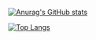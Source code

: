[![Anurag's GitHub stats](https://github-readme-stats.vercel.app/api?username=Wenzhi-Ding)](https://github.com/anuraghazra/github-readme-stats)

[![Top Langs](https://github-readme-stats.vercel.app/api/top-langs/?username=Wenzhi-Ding&layout=compact)](https://github.com/anuraghazra/github-readme-stats)

